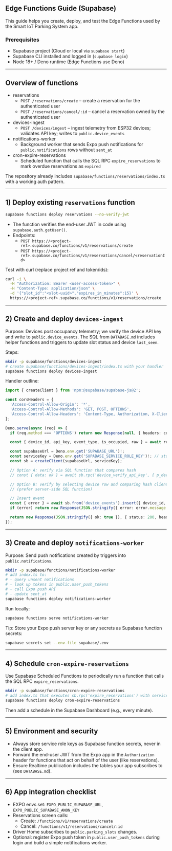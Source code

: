 ## Edge Functions Guide (Supabase)

This guide helps you create, deploy, and test the Edge Functions used by the Smart IoT Parking System app.

### Prerequisites

- Supabase project (Cloud or local via `supabase start`)
- Supabase CLI installed and logged in (`supabase login`)
- Node 18+ / Deno runtime (Edge Functions use Deno)

---

## Overview of functions

- reservations
  - `POST /reservations/create` – create a reservation for the authenticated user
  - `POST /reservations/cancel/:id` – cancel a reservation owned by the authenticated user
- devices-ingest
  - `POST /devices/ingest` – ingest telemetry from ESP32 devices; validates API key; writes to `public.device_events`
- notifications-worker
  - Background worker that sends Expo push notifications for `public.notifications` rows without `sent_at`
- cron-expire-reservations
  - Scheduled function that calls the SQL RPC `expire_reservations` to mark overdue reservations as `expired`

The repository already includes `supabase/functions/reservations/index.ts` with a working auth pattern.

---

## 1) Deploy existing `reservations` function

```bash
supabase functions deploy reservations --no-verify-jwt
```

- The function verifies the end-user JWT in code using `supabase.auth.getUser()`.
- Endpoints:
  - `POST https://<project-ref>.supabase.co/functions/v1/reservations/create`
  - `POST https://<project-ref>.supabase.co/functions/v1/reservations/cancel/<reservationId>`

Test with curl (replace project ref and token/ids):

```bash
curl -i \
  -H "Authorization: Bearer <user-access-token>" \
  -H "Content-Type: application/json" \
  -d '{"slot_id":"<slot-uuid>","expires_in_minutes":15}' \
  https://<project-ref>.supabase.co/functions/v1/reservations/create
```

---

## 2) Create and deploy `devices-ingest`

Purpose: Devices post occupancy telemetry; we verify the device API key and write to `public.device_events`. The SQL from `DATABASE.md` includes helper functions and triggers to update slot status and device `last_seen`.

Steps:

```bash
mkdir -p supabase/functions/devices-ingest
# create supabase/functions/devices-ingest/index.ts with your handler
supabase functions deploy devices-ingest
```

Handler outline:

```ts
import { createClient } from 'npm:@supabase/supabase-js@2';

const corsHeaders = {
  'Access-Control-Allow-Origin': '*',
  'Access-Control-Allow-Methods': 'GET, POST, OPTIONS',
  'Access-Control-Allow-Headers': 'Content-Type, Authorization, X-Client-Info, Apikey',
};

Deno.serve(async (req) => {
  if (req.method === 'OPTIONS') return new Response(null, { headers: corsHeaders });

  const { device_id, api_key, event_type, is_occupied, raw } = await req.json();

  const supabaseUrl = Deno.env.get('SUPABASE_URL')!;
  const serviceKey = Deno.env.get('SUPABASE_SERVICE_ROLE_KEY')!; // store as secret
  const sb = createClient(supabaseUrl, serviceKey);

  // Option A: verify via SQL function that compares hash
  // const { data: ok } = await sb.rpc('device_verify_api_key', { p_device_id: device_id, p_api_key_plain: api_key });

  // Option B: verify by selecting device row and comparing hash client-side
  // (prefer server-side SQL function)

  // Insert event
  const { error } = await sb.from('device_events').insert({ device_id, event_type, is_occupied, raw });
  if (error) return new Response(JSON.stringify({ error: error.message }), { status: 400, headers: { ...corsHeaders, 'Content-Type': 'application/json' } });

  return new Response(JSON.stringify({ ok: true }), { status: 200, headers: { ...corsHeaders, 'Content-Type': 'application/json' } });
});
```

---

## 3) Create and deploy `notifications-worker`

Purpose: Send push notifications created by triggers into `public.notifications`.

```bash
mkdir -p supabase/functions/notifications-worker
# add index.ts to:
# - query unsent notifications
# - look up tokens in public.user_push_tokens
# - call Expo push API
# - update sent_at
supabase functions deploy notifications-worker
```

Run locally:

```bash
supabase functions serve notifications-worker
```

Tip: Store your Expo push server key or any secrets as Supabase function secrets:

```bash
supabase secrets set --env-file supabase/.env
```

---

## 4) Schedule `cron-expire-reservations`

Use Supabase Scheduled Functions to periodically run a function that calls the SQL RPC `expire_reservations`.

```bash
mkdir -p supabase/functions/cron-expire-reservations
# add index.ts that executes sb.rpc('expire_reservations') with service role
supabase functions deploy cron-expire-reservations
```

Then add a schedule in the Supabase Dashboard (e.g., every minute).

---

## 5) Environment and security

- Always store service role keys as Supabase function secrets, never in the client app.
- Forward the end-user JWT from the Expo app in the `Authorization` header for functions that act on behalf of the user (like reservations).
- Ensure Realtime publication includes the tables your app subscribes to (see `DATABASE.md`).

---

## 6) App integration checklist

- EXPO envs set: `EXPO_PUBLIC_SUPABASE_URL`, `EXPO_PUBLIC_SUPABASE_ANON_KEY`
- Reservations screen calls:
  - Create: `/functions/v1/reservations/create`
  - Cancel: `/functions/v1/reservations/cancel/:id`
- Driver Home subscribes to `public.parking_slots` changes.
- Optional: register Expo push token in `public.user_push_tokens` during login and build a simple notifications worker.
